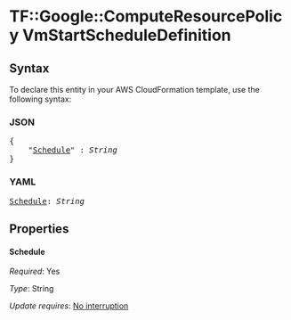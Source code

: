 # TF::Google::ComputeResourcePolicy VmStartScheduleDefinition

## Syntax

To declare this entity in your AWS CloudFormation template, use the following syntax:

### JSON

<pre>
{
    "<a href="#schedule" title="Schedule">Schedule</a>" : <i>String</i>
}
</pre>

### YAML

<pre>
<a href="#schedule" title="Schedule">Schedule</a>: <i>String</i>
</pre>

## Properties

#### Schedule

_Required_: Yes

_Type_: String

_Update requires_: [No interruption](https://docs.aws.amazon.com/AWSCloudFormation/latest/UserGuide/using-cfn-updating-stacks-update-behaviors.html#update-no-interrupt)

